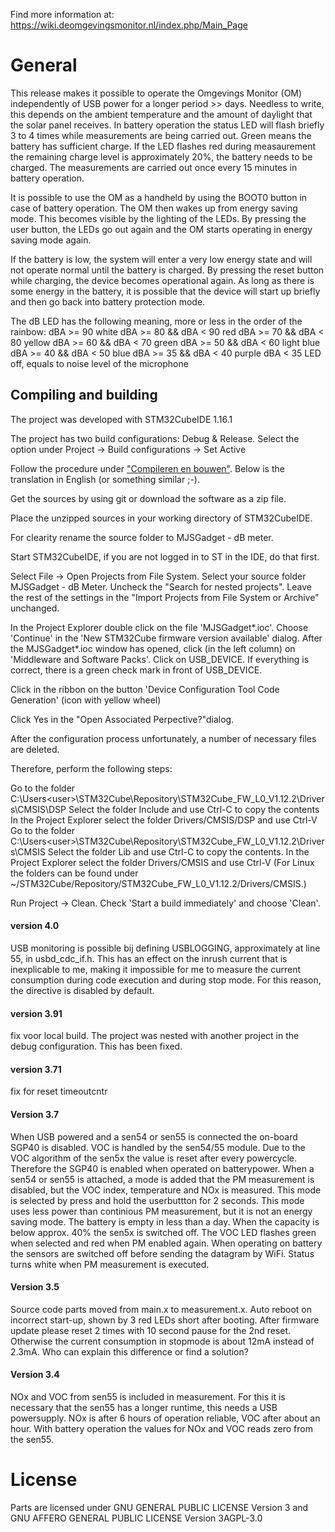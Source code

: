 Find more information at:
https://wiki.deomgevingsmonitor.nl/index.php/Main_Page

# General
This release makes it possible to operate the Omgevings Monitor (OM) independently of USB power for a longer period >> days. Needless to write, this depends on the ambient temperature and the amount of daylight that the solar panel receives. In battery operation the status LED will flash briefly 3 to 4 times while measurements are being carried out. Green means the battery has sufficient charge. If the LED flashes red during measaurement the remaining charge level is approximately 20%, the battery needs to be charged. The measurements are carried out once every 15 minutes in battery operation.

It is possible to use the OM as a handheld by using the BOOT0 button in case of battery operation. The OM then wakes up from energy saving mode. This becomes visible by the lighting of the LEDs. By pressing the user button, the LEDs go out again and the OM starts operating in energy saving mode again. 

If the battery is low, the system will enter a very low energy state and will not operate normal until the battery is charged. By pressing the reset button while charging, the device becomes operational again. 
As long as there is some energy in the battery, it is possible that the device will start up briefly and then go back into battery protection mode.

The dB LED has the following meaning, more or less in the order of the rainbow:
dBA >= 90 white
dBA >= 80 && dBA < 90 red
dBA >= 70 && dBA < 80 yellow
dBA >= 60 && dBA < 70 green
dBA >= 50 && dBA < 60 light blue
dBA >= 40 && dBA < 50 blue
dBA >= 35 && dBA < 40 purple
dBA < 35 LED off, equals to noise level of the microphone

## Compiling and building
The project was developed with STM32CubeIDE 1.16.1

The project has two build configurations: Debug & Release. Select the option under Project -> Build configurations -> Set Active

Follow the procedure under ["Compileren en bouwen"](https://wiki.deomgevingsmonitor.nl/index.php/Programmeeromgeving).
Below is the translation in English (or something similar ;-). 

Get the sources by using git or download the software as a zip file.

Place the unzipped sources in your working directory of STM32CubeIDE.

For clearity rename the source folder to MJSGadget - dB meter. 

Start STM32CubeIDE, if you are not logged in to ST in the IDE, do that first. 

Select File -> Open Projects from File System. Select your source folder MJSGadget - dB Meter. Uncheck the "Search for nested projects". Leave the rest of the settings in the "Import Projects from File System or Archive" unchanged. 

In the Project Explorer double click on the file 'MJSGadget*.ioc'. 
Choose 'Continue' in the 'New STM32Cube firmware version available' dialog. 
After the MJSGadget*.ioc window has opened, click (in the left column) on 'Middleware and Software Packs'. 
Click on USB_DEVICE. If everything is correct, there is a green check mark in front of USB_DEVICE. 

Click in the ribbon on the button 'Device Configuration Tool Code Generation' (icon with yellow wheel) 

Click Yes in the "Open Associated Perpective?"dialog.

After the configuration process unfortunately, a number of necessary files are deleted. 

Therefore, perform the following steps:

Go to the folder C:\Users\<user>\STM32Cube\Repository\STM32Cube_FW_L0_V1.12.2\Drivers\CMSIS\DSP
Select the folder Include and use Ctrl-C to copy the contents
In the Project Explorer select the folder Drivers/CMSIS/DSP and use Ctrl-V
Go to the folder C:\Users\<user>\STM32Cube\Repository\STM32Cube_FW_L0_V1.12.2\Drivers\CMSIS
Select the folder Lib and use Ctrl-C to copy the contents.
In the Project Explorer select the folder Drivers/CMSIS and use Ctrl-V
(For Linux the folders can be found under ~/STM32Cube/Repository/STM32Cube_FW_L0_V1.12.2/Drivers/CMSIS.)

Run Project -> Clean.
Check 'Start a build immediately' and choose 'Clean'.


#### version 4.0 
USB monitoring is possible bij defining USBLOGGING, approximately at line 55, in usbd_cdc_if.h. This has an effect on the inrush current that is inexplicable to me, making it impossible for me to measure the current consumption during code execution and during stop mode. For this reason, the directive is disabled by default.


#### version 3.91 
fix voor local build. The project was nested with another project in the debug configuration. This has been fixed.

#### version 3.71 
fix for reset timeoutcntr

#### Version 3.7 
When USB powered and a sen54 or sen55 is connected the on-board SGP40 is disabled. VOC is handled by the sen54/55 module. Due to the VOC algorithm of the sen5x the value is reset after every powercycle. Therefore the SGP40 is enabled when operated on batterypower. When a sen54 or sen55 is attached, a mode is added that the PM measurement is disabled, but the VOC index, temperature and NOx is measured. This mode is selected by press and hold the userbuttton for 2 seconds. This mode uses less power than continious PM measurement, but it is not an energy saving mode. The battery is empty in less than a day. When the capacity is below approx. 40% the sen5x is switched off.  The VOC LED flashes green when selected and red when PM enabled again. When operating on battery the sensors are switched off before sending the datagram by WiFi. Status turns white when PM measurement is executed.

#### Version 3.5 
Source code parts moved from main.x to measurement.x. Auto reboot on incorrect start-up, shown by 3 red LEDs short after booting. After firmware update please reset 2 times with 10 second pause for the 2nd reset. Otherwise the current consumption in stopmode is about 12mA instead of 2.3mA. Who can explain this difference or find a solution?

#### Version 3.4 
NOx and VOC from sen55 is included in measurement. For this it is necessary that the sen55 has a longer runtime, this needs a USB powersupply. NOx is after 6 hours of operation reliable, VOC after about an hour. With battery operation the values for NOx and VOC reads zero from the sen55.


# License
Parts are licensed under GNU GENERAL PUBLIC LICENSE Version 3 and GNU AFFERO GENERAL PUBLIC LICENSE Version 3AGPL-3.0
